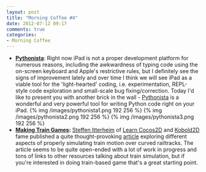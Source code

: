 ```yaml
---
layout: post
title: "Morning Coffee #4"
date: 2012-07-12 09:17
comments: true
categories: 
- Morning Coffee
---
```


* __[Pythonista](http://click.linksynergy.com/fs-bin/stat?id=Vg6WGCcESLE&offerid=146261&type=3&subid=0&tmpid=1826&RD_PARM1=http%253A%252F%252Fitunes.apple.com%252Fus%252Fapp%252Fpythonista%252Fid528579881%253Fmt%253D8%2526uo%253D4%2526partnerId%253D30")__: Right now iPad is not a proper development platform for numerous reasons, 
  including the awkwardness of typing code using the on-screen keyboard and Apple's
  restrictive rules, but I definitely see the signs of improvement lately and over time I think
  we will see iPad as a viable tool for the 'light-hearted' coding, i.e. experimentation,
  REPL-style code exploration and small-scale bug fixing/correction. Today I'd like to present you
  with another brick in the wall - [Pythonista](http://click.linksynergy.com/fs-bin/stat?id=Vg6WGCcESLE&offerid=146261&type=3&subid=0&tmpid=1826&RD_PARM1=http%253A%252F%252Fitunes.apple.com%252Fus%252Fapp%252Fpythonista%252Fid528579881%253Fmt%253D8%2526uo%253D4%2526partnerId%253D30")
  is a wonderful and very powerful tool for writing Python code right on your iPad.
  {% img /images/pythonista1.png 192 256 %} {% img /images/pythonista2.png 192 256 %} {% img /images/pythonista3.png 192 256 %}
* __[Making Train Games](http://www.learn-cocos2d.com/2012/07/starting-point-train-game-freeform-tracks/):__
  [Steffen Itterheim](http://www.learn-cocos2d.com/) of [Learn Cocos2D](http://www.learn-cocos2d.com/) and
  [Kobold2D](http://www.kobold2d.com/) fame published a quite thought-provoking [article](http://www.learn-cocos2d.com/2012/07/starting-point-train-game-freeform-tracks/)
  exploring different aspects of properly simulating train motion over curved railtracks. The article seems to be
  quite open-ended with a lot of work in progress and tons of links to other resources talking about train simulation,
  but if you're interested in doing train-based game that's a great starting point.
